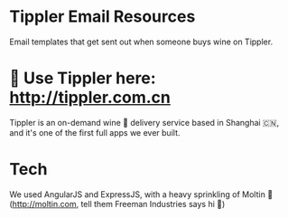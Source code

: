 # Tippler Email Resources
Email templates that get sent out when someone buys wine on Tippler.

# 🔑 Use Tippler here: http://tippler.com.cn

Tippler is an on-demand wine 🍷 delivery service based in Shanghai 🇨🇳, and it's one of the first full apps we ever built.

# Tech

We used AngularJS and ExpressJS, with a heavy sprinkling of Moltin 🌋 (http://moltin.com, tell them Freeman Industries says hi 🖖)
